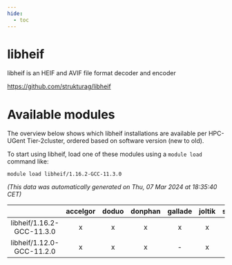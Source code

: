 ```yaml
---
hide:
  - toc
---
```


libheif
=======


libheif is an HEIF and AVIF file format decoder and encoder

https://github.com/strukturag/libheif
# Available modules


The overview below shows which libheif installations are available per HPC-UGent Tier-2cluster, ordered based on software version (new to old).

To start using libheif, load one of these modules using a `module load` command like:

```shell
module load libheif/1.16.2-GCC-11.3.0
```

*(This data was automatically generated on Thu, 07 Mar 2024 at 18:35:40 CET)*  

| |accelgor|doduo|donphan|gallade|joltik|skitty|
| :---: | :---: | :---: | :---: | :---: | :---: | :---: |
|libheif/1.16.2-GCC-11.3.0|x|x|x|x|x|x|
|libheif/1.12.0-GCC-11.2.0|x|x|x|-|x|x|

